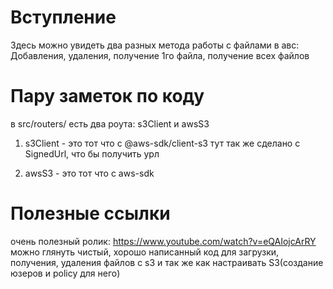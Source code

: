 # Вступление
Здесь можно увидеть два разных метода работы с файлами в авс:
Добавления, удаления, получение 1го файла, получение всех файлов

# Пару заметок по коду
в src/routers/
есть два роута: s3Client и awsS3

1. s3Client - это тот что с @aws-sdk/client-s3
тут так же сделано с SignedUrl, что бы получить урл 

2. awsS3 - это тот что с aws-sdk

# Полезные ссылки
очень полезный ролик: https://www.youtube.com/watch?v=eQAIojcArRY
можно глянуть чистый, хорошо написанный код для загрузки, получения, удаления файлов с s3
и так же как настраивать S3(создание юзеров и policy для него)